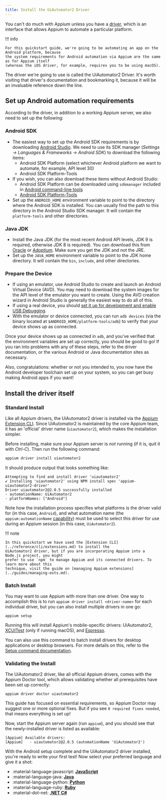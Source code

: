 ```yaml
---
title: Install the UiAutomator2 Driver
---
```


You can't do much with Appium unless you have a [driver](../intro/drivers.md), which is an
interface that allows Appium to automate a particular platform.

!!! info

```
For this quickstart guide, we're going to be automating an app on the Android platform, because
the system requirements for Android automation via Appium are the same as for Appium itself
(whereas the iOS driver, for example, requires you to be using macOS).
```

The driver we're going to use is called the UiAutomator2
Driver. It's worth visiting that driver's
documentation and bookmarking it, because it will be an invaluable reference down the line.

## Set up Android automation requirements

According to the driver, in addition to a working Appium server, we also need to set up the following:

### Android SDK

- The easiest way to set up the Android SDK requirements is by downloading [Android Studio](https://developer.android.com/studio).
  We need to use its SDK manager (_Settings -> Languages & Frameworks -> Android SDK_)
  to download the following items:
  - Android SDK Platform (select whichever Android platform we want to automate, for example, API level 30)
  - Android SDK Platform-Tools
- If you wish, you can also download these items without Android Studio:
  - Android SDK Platform can be downloaded using `sdkmanager` included in [Android command-line tools](https://developer.android.com/studio#command-line-tools-only)
  - [Android SDK Platform-Tools](https://developer.android.com/tools/releases/platform-tools)
- Set up the `ANDROID_HOME` environment variable to point to the directory where the Android SDK is
  installed. You can usually find the path to this directory in the Android Studio SDK manager. It
  will contain the `platform-tools` and other directories.

### Java JDK

- Install the Java JDK (for the most recent Android API levels, JDK 9 is required, otherwise JDK
  8 is required). You can download this from [Oracle](https://jdk.java.net/) or [Adoptium](https://adoptium.net/en-GB/temurin/releases/).
  Make sure you get the JDK and not the JRE.
- Set up the `JAVA_HOME` environment variable to point to the JDK home directory. It will contain
  the `bin`, `include`, and other directories.

### Prepare the Device

- If using an emulator, use Android Studio to create and launch an Android Virtual Device (AVD).
  You may need to download the system images for the API level of the emulator you want to
  create. Using the AVD creation wizard in Android Studio is generally the easiest way to do all of
  this.
- If using a real device, you should [set it up for development and enable USB Debugging](https://developer.android.com/studio/debug/dev-options).
- With the emulator or device connected, you can run `adb devices` (via the binary located at
  `$ANDROID_HOME/platform-tools/adb`) to verify that your device shows up as connected.

Once your device shows up as connected in `adb`, and you've verified that the environment variables
are set up correctly, you should be good to go! If you ran into problems with any of these steps,
refer to the driver documentation, or the various Android or Java documentation sites as necessary.

Also, congratulations: whether or not you intended to, you now have the Android developer toolchain
set up on your system, so you can get busy making Android apps if you want!

## Install the driver itself

### Standard Install

Like all Appium drivers, the UiAutomator2 driver is installed via the [Appium Extension CLI](../reference/cli/extensions.md).
Since UiAutomator2 is maintained by the core Appium team, it has an 'official' driver name
(`uiautomator2`), which makes the installation simpler.

Before installing, make sure your Appium server is _not_ running (if it is, quit it with _Ctrl-C_).
Then run the following command:

```bash
appium driver install uiautomator2
```

It should produce output that looks something like:

```
Attempting to find and install driver 'uiautomator2'
✔ Installing 'uiautomator2' using NPM install spec 'appium-uiautomator2-driver'
Driver uiautomator2@2.0.5 successfully installed
- automationName: UiAutomator2
- platformNames: ["Android"]
```

Note how the installation process specifies what platforms is the driver valid for (in this case,
`Android`), and what automation name (the `appium:automationName` [capability](../guides/caps.md))
must be used to select this driver for use during an Appium session (in this case, `UiAutomator2`).

!!! note

```
In this quickstart we have used the [Extension CLI](../reference/cli/extensions.md) to install the
UiAutomator2 driver, but if you are incorporating Appium into a Node.js project, you might
prefer to use `npm` to manage Appium and its connected drivers. To learn more about this
technique, visit the guide on [managing Appium extensions](../guides/managing-exts.md).
```

### Batch Install

You may want to use Appium with more than one driver. One way to accomplish this is to run
`appium driver install <driver-name>` for each individual driver, but you can also install multiple
drivers in one go:

```
appium setup
```

Running this will install Appium's mobile-specific drivers: UiAutomator2, [XCUITest](https://appium.github.io/appium-xcuitest-driver/)
(only if running macOS), and [Espresso](https://github.com/appium/appium-espresso-driver).

You can also use this command to batch install drivers for desktop applications or desktop browsers.
For more details on this, refer to the [Setup command documentation](../reference/cli/setup.md).

### Validating the Install

The UiAutomator2 driver, like all official Appium drivers, comes with the Appium Doctor tool, which
allows validating whether all prerequisites have been set up correctly:

```
appium driver doctor uiautomator2
```

This guide has focused on essential requirements, so Appium Doctor may suggest one or more optional
fixes. But if you see `0 required fixes needed`, that means everything is set up!

Now, start the Appium server again (run `appium`), and you should see that the newly-installed
driver is listed as available:

```
[Appium] Available drivers:
[Appium]   - uiautomator2@2.0.5 (automationName 'UiAutomator2')
```

With the Android setup complete and the UiAutomator2 driver installed, you're ready to write your
first test! Now select your preferred language and give it a shot:

<div class="grid cards" markdown>

- :material-language-javascript: [**JavaScript**](./test-js.md)
- :material-language-java: [**Java**](./test-java.md)
- :material-language-python: [**Python**](./test-py.md)
- :material-language-ruby: [**Ruby**](./test-rb.md)
- :material-dot-net: [**.NET C#**](./test-dotnet.md)

</div>
